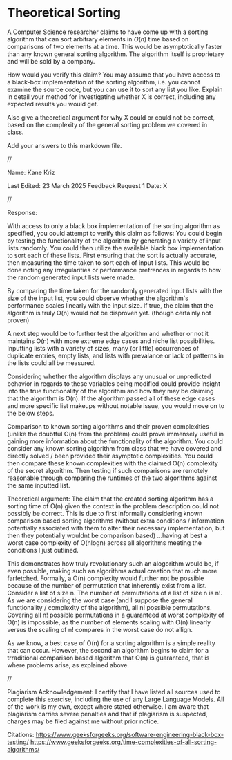 # Theoretical Sorting

A Computer Science researcher claims to have come up with a sorting algorithm
that can sort arbitrary elements in $O(n)$ time based on comparisons of two
elements at a time. This would be asymptotically faster than any known general
sorting algorithm. The algorithm itself is proprietary and will be sold by a
company.

How would you verify this claim? You may assume that you have access to a
black-box implementation of the sorting algorithm, i.e. you cannot examine the
source code, but you can use it to sort any list you like. Explain in detail
your method for investigating whether X is correct, including any expected
results you would get.

Also give a theoretical argument for why X could or could not be correct, based
on the complexity of the general sorting problem we covered in class.

Add your answers to this markdown file.


//


Name: Kane Kriz

Last Edited: 23 March 2025
Feedback Request 1 Date: X


//


Response:

With access to only a black box implementation of the sorting algorithm as specified, you could attempt to verify this claim as follows:
You could begin by testing the functionality of the algorithm by generating a variety of input lists randomly.
You could then utilize the available black box implementation to sort each of these lists.
First ensuring that the sort is actually accurate, then measuring the time taken to sort each of input lists.
This would be done noting any irregularities or performance prefrences in regards to how the random generated input lists were made.

By comparing the time taken for the randomly generated input lists with the size of the input list, you could observe whether the algorithm's performance scales linearly with the input size. 
If true, the claim that the algorithm is truly O(n) would not be disproven yet. (though certainly not proven)

A next step would be to further test the algorithm and whether or not it maintains O(n) with more extreme edge cases and niche list possibilities.
Inputting lists with a variety of sizes, many (or little) occurrences of duplicate entries, empty lists, and lists with prevalance or lack of patterns in the lists could all be measured.

Considering whether the algorithm displays any unusual or unpredicted behavior in regards to these variables being modified could provide insight into the true functionality of the algorithm and how they may
be claiming that the algorithm is O(n). If the algorithm passed all of these edge cases and more specific list makeups without notable issue, you would move on to the below steps.

Comparison to known sorting algorithms and their proven complexities (unlike the doubtful O(n) from the problem) could prove immensely useful in gaining more information about the functionality of the algorithm.
You could consider any known sorting algorithm from class that we have covered and directly solved / been provided their asymptotic complexities.
You could then compare these known complexities with the claimed O(n) complexity of the secret algorithm.
Then testing if such comparisons are remotely reasonable through comparing the runtimes of the two algorithms against the same inputted list.



Theoretical argument:
The claim that the created sorting algorithm has a sorting time of O(n) given the context in the problem description could not possibly be correct. 
This is due to first informally considering known comparison based sorting algorithms (without extra conditions / information potentially associated with them to alter their necessary implementation, but then they potentially wouldnt be comparison based) 
...having at best a worst case complexity of O(nlogn) across all algorithms meeting the conditions I just outlined.

This demonstrates how truly revolutionary such an alogorithm would be, if even possible, making such an algorithms actual creation that much more farfetched.
Formally, a O(n) complexity would further not be possible because of the number of permutation that inherently exist from a list.
Consider a list of size n. The number of permutations of a list of size n is n!.
As we are considering the worst case (and I suppose the general functionality / complexity of the algorithm), all n! possible permutations.
Covering all n! possible permutations in a guaranteed at worst complexity of O(n) is impossible, as the number of elements scaling with O(n) linearly versus the scaling of n! compares in the worst case do not allign.

As we know, a best case of O(n) for a sorting algorithm is a simple reality that can occur. 
However, the second an algorithm begins to claim for a trraditional comparison based algorithm that O(n) is guaranteed, that is where problems arise, as explained above.



//

Plagiarism Acknowledgement: I certify that I have listed all sources used to complete this exercise, including the use of any Large Language Models. All of the work is my own, except where stated otherwise. I am aware that plagiarism carries severe penalties and that if plagiarism is suspected, charges may be filed against me without prior notice.


Citations:
https://www.geeksforgeeks.org/software-engineering-black-box-testing/
https://www.geeksforgeeks.org/time-complexities-of-all-sorting-algorithms/

